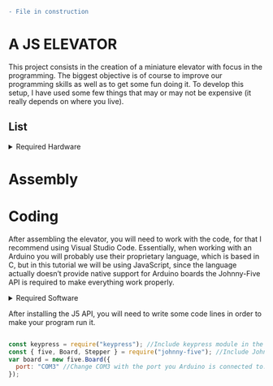 ```diff
- File in construction
```
# A JS ELEVATOR

This project consists in the creation of a miniature elevator with focus in the programming. The biggest objective is of course to improve our programming skills as well as to get some fun doing it.
To develop this setup, I have used some few things that may or may not be expensive (it really depends on where you live).

## List

<details><summary>Required Hardware</summary>
<p>

#### ($_$)

- Arduino UNO board.
- Relay board
- Power Supply
- switching power supply
- Stepper Motor
- Pololu A4988 driver
- Stepper Motor Driver Expansion Board
- Timing Pulley
- Timing Pulley Belt
- Some carboard boxes or plywood
- Multimeter
- Soldering iron

</p>
</details>

# Assembly

# Coding
After assembling the elevator, you will need to work with the code, for that I recommend using Visual Studio Code.
Essentially, when working with an Arduino you will probably use their proprietary language, which is based in C, but in this tutorial we will be using JavaScript, since the language actually doesn’t provide native support for Arduino boards the Johnny-Five API is required to make everything work properly.
<details><summary>Required Software</summary>
<p>
  
- Visual Studio Code [Click-Me](https://code.visualstudio.com/)
- NODE.JS [Click-Me](https://nodejs.org/en/download/)
-	Johnny-Five API [Click-Me](https://github.com/rwaldron/johnny-five/wiki/Getting-Started)
```javascript
npm install johnny-five
```
- KeyPress
```javascript
npm install keypress
```
  
</p>
</details>

After installing the J5 API, you will need to write some code lines in order to make your program run it.
```javascript

const keypress = require("keypress"); //Include keypress module in the object.
const { five, Board, Stepper } = require("johnny-five"); //Include Johnny-Five module in the object.
var board = new five.Board({
  port: "COM3" //Change COM3 with the port you Arduino is connected to.
});

```




